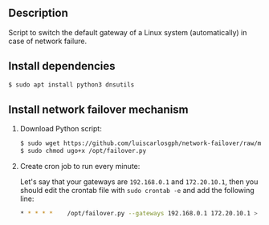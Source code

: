 Description
-----------

Script to switch the default gateway of a Linux system (automatically) in case of network failure.


Install dependencies
--------------------

```bash
$ sudo apt install python3 dnsutils
```

Install network failover mechanism
----------------------------------

1. Download Python script:

   ```bash
   $ sudo wget https://github.com/luiscarlosgph/network-failover/raw/main/src/failover.py -O /opt/failover.py
   $ sudo chmod ugo+x /opt/failover.py
   ```
   
2. Create cron job to run every minute:

   Let's say that your gateways are `192.168.0.1` and `172.20.10.1`, then you should edit the crontab file
   with `sudo crontab -e` and add the following line:
   
      ```bash
      * * * * *    /opt/failover.py --gateways 192.168.0.1 172.20.10.1 > /dev/null
      ```

   
